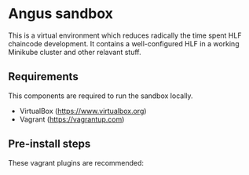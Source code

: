 # Angus sandbox

This is a virtual environment which reduces radically the time spent HLF chaincode development.
It contains a well-configured HLF in a working Minikube cluster and other relavant stuff.

## Requirements

This components are required to run the sandbox locally.
- VirtualBox (https://www.virtualbox.org)
- Vagrant (https://vagrantup.com)

## Pre-install steps

These vagrant plugins are recommended:


